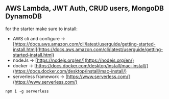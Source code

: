 ## AWS Lambda, JWT Auth, CRUD users, MongoDB DynamoDB

for the starter make sure to install:

*   AWS cli and configure → [https://docs.aws.amazon.com/cli/latest/userguide/getting-started-install.html](https://docs.aws.amazon.com/cli/latest/userguide/getting-started-install.html)
*   nodeJs → [https://nodejs.org/en/](https://nodejs.org/en/)
*   docker → [https://docs.docker.com/desktop/install/mac-install/](https://docs.docker.com/desktop/install/mac-install/)
*   serverless framework → [https://www.serverless.com/](https://www.serverless.com/)

```plaintext
npm i -g serverless
```